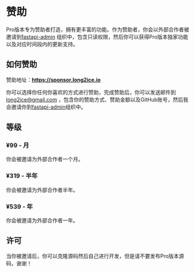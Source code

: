 # 赞助

Pro版本专为赞助者打造，拥有更丰富的功能。作为赞助者，你会以外部合作者被邀请到[fastapi-admin](https://github.com/fastapi-admin)
组织中，包含只读权限，然后你可以获得Pro版本独家功能以及对应时间段内的更新支持。

## 如何赞助

赞助地址：**<https://sponsor.long2ice.io>**

你可以选择你任何你喜欢的方式进行赞助，完成赞助后，你可以发送邮件到 <long2ice@gmail.com>
，包含你的赞助方式、赞助金额以及GitHub账号，然后我会邀请你到[fastapi-admin](https://github.com/fastapi-admin)组织中。

## 等级

### ¥99 - 月

你会被邀请为外部合作者一个月。

### ¥319 - 半年

你会被邀请为外部合作者半年。

### ¥539 - 年

你会被邀请为外部合作者一年。

## 许可

当你被邀请后，你可以克隆源码然后自己进行开发，但是请不要发布Pro版本源码，谢谢！
